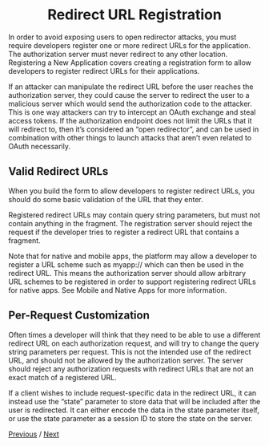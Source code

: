 <h1 align="center">Redirect URL Registration</h1>

In order to avoid exposing users to open redirector attacks, you must require developers register one or more redirect URLs for the application. The authorization server must never redirect to any other location. Registering a New Application covers creating a registration form to allow developers to register redirect URLs for their applications.

If an attacker can manipulate the redirect URL before the user reaches the authorization server, they could cause the server to redirect the user to a malicious server which would send the authorization code to the attacker. This is one way attackers can try to intercept an OAuth exchange and steal access tokens. If the authorization endpoint does not limit the URLs that it will redirect to, then it’s considered an “open redirector”, and can be used in combination with other things to launch attacks that aren’t even related to OAuth necessarily.

## Valid Redirect URLs

When you build the form to allow developers to register redirect URLs, you should do some basic validation of the URL that they enter.

Registered redirect URLs may contain query string parameters, but must not contain anything in the fragment. The registration server should reject the request if the developer tries to register a redirect URL that contains a fragment.

Note that for native and mobile apps, the platform may allow a developer to register a URL scheme such as myapp:// which can then be used in the redirect URL. This means the authorization server should allow arbitrary URL schemes to be registered in order to support registering redirect URLs for native apps. See Mobile and Native Apps for more information.

## Per-Request Customization

Often times a developer will think that they need to be able to use a different redirect URL on each authorization request, and will try to change the query string parameters per request. This is not the intended use of the redirect URL, and should not be allowed by the authorization server. The server should reject any authorization requests with redirect URLs that are not an exact match of a registered URL.

If a client wishes to include request-specific data in the redirect URL, it can instead use the “state” parameter to store data that will be included after the user is redirected. It can either encode the data in the state parameter itself, or use the state parameter as a session ID to store the state on the server.

[Previous](https:// "Previous")
/
[Next](https:// "Next")
